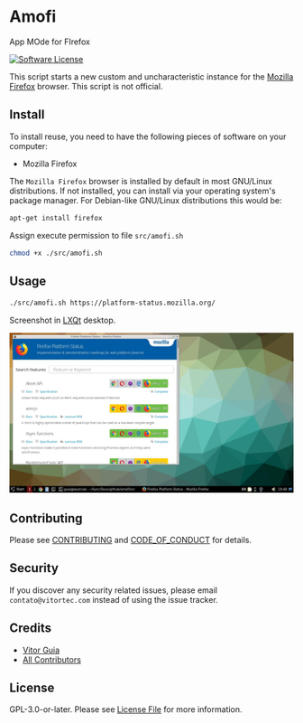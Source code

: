 # Amofi
App MOde for FIrefox

[![Software License](https://img.shields.io/github/license/vitorteccom/amofi.svg)](LICENSE.md)

This script starts a new custom and uncharacteristic instance for the [Mozilla Firefox](https://www.mozilla.org/en-US/firefox/) browser. This script is not official.

## Install

To install reuse, you need to have the following pieces of software on your computer:

- Mozilla Firefox

The ``Mozilla Firefox`` browser is installed by default in most GNU/Linux distributions. If not installed, you can install via your operating system's package manager. For Debian-like GNU/Linux distributions this would be:

``` bash
apt-get install firefox
```

Assign execute permission to file ``src/amofi.sh``

``` bash
chmod +x ./src/amofi.sh
```

## Usage

``` bash
./src/amofi.sh https://platform-status.mozilla.org/
```

Screenshot in [LXQt](https://lxqt.org/) desktop.

[![Screenshot](docs/images/screenshot.jpg)](#)

## Contributing

Please see [CONTRIBUTING](CONTRIBUTING.md) and [CODE_OF_CONDUCT](CODE_OF_CONDUCT.md) for details.

## Security

If you discover any security related issues, please email ``contato@vitortec.com`` instead of using the issue tracker.

## Credits

- [Vitor Guia](https://github.com/vitoranguia)
- [All Contributors](../../contributors)

## License

GPL-3.0-or-later. Please see [License File](LICENSE.md) for more information.
